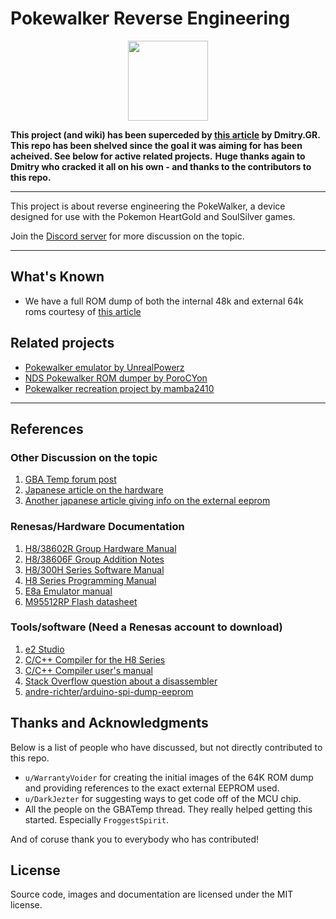 # Pokewalker Reverse Engineering

<div style="text-align:center">
<img src="./pics/logo.png" width="128" >
</div>

**This project (and wiki) has been superceded by [this article](http://dmitry.gr/?r=05.Projects&proj=28.%20pokewalker) by Dmitry.GR.**
**This repo has been shelved since the goal it was aiming for has been acheived. See below for active related projects.**
**Huge thanks again to Dmitry who cracked it all on his own - and thanks to the contributors to this repo.**

----

This project is about reverse engineering the PokeWalker, a device designed for use with the Pokemon HeartGold and SoulSilver games.

Join the [Discord server](https://discord.gg/ymbTMsS) for more discussion on the topic.


----

## What's Known

- We have a full ROM dump of both the internal 48k and external 64k roms courtesy of [this article](http://dmitry.gr/?r=05.Projects&proj=28.%20pokewalker)


## Related projects

- [Pokewalker emulator by UnrealPowerz](https://github.com/UnrealPowerz/powar)
- [NDS Pokewalker ROM dumper by PoroCYon](https://git.titandemo.org/PoroCYon/pokewalker-rom-dumper)
- [Pokewalker recreation project by mamba2410](https://github.com/mamba2410/pw-lcd)

----

## References 

### Other Discussion on the topic
1. [GBA Temp forum post](https://gbatemp.net/threads/pokewalker-hacking.419462/)
2. [Japanese article on the hardware](http://nds.jpn.org/pokegs/pokew.html)
3. [Another japanese article giving info on the external eeprom](https://wandoli.blogspot.com/2013/01/blog-post.html)

### Renesas/Hardware Documentation
1. [H8/38602R Group Hardware Manual](https://www.alldatasheet.com/datasheet-pdf/pdf/249752/RENESAS/H838600R.html?)
2. [H8/38606F Group Addition Notes](https://www.renesas.com/br/ja/doc/products/mpumcu/tu/001/tnh8a414ae.pdf)
4. [H8/300H Series Software Manual](https://www.renesas.com/us/en/doc/products/mpumcu/001/rej09b0213_h8300h.pdf)
5. [H8 Series Programming Manual](https://www.renesas.com/cn/en/doc/products/mpumcu/001/e602025_h8300.pdf)
6. [E8a Emulator manual](https://www.renesas.com/br/ja/doc/products/tool/doc/001/r20ut0637ej0300_h8300h_slp.pdf)
7. [M95512RP Flash datasheet](https://pdf1.alldatasheet.com/datasheet-pdf/view/245987/STMICROELECTRONICS/M95512RMN3P.html)


### Tools/software (Need a Renesas account to download)
1. [e2 Studio](https://www.renesas.com/eu/en/software/D4001318.html)
2. [C/C++ Compiler for the H8 Series](https://www.renesas.com/us/en/products/software-tools/tools/compiler-assembler/compiler-package-for-h8sx-h8s-h8-family.html#downloads)
3. [C/C++ Compiler user's manual](https://www.renesas.com/us/en/doc/products/tool/002/rej10j2039_r0c40008xsw07rum.pdf)
4. [Stack Overflow question about a disassembler](https://reverseengineering.stackexchange.com/questions/1684/are-there-any-free-or-low-cost-disassemblers-for-the-renesas-h8-family-of-proces)
5. [andre-richter/arduino-spi-dump-eeprom](https://github.com/andre-richter/arduino-spi-dump-eeprom)

## Thanks and Acknowledgments
Below is a list of people who have discussed, but not directly contributed to this repo.
- `u/WarrantyVoider` for creating the initial images of the 64K ROM dump and providing references to the exact external EEPROM used.
- `u/DarkJezter` for suggesting ways to get code off of the MCU chip.
- All the people on the GBATemp thread. They really helped getting this started. Especially `FroggestSpirit`.

And of coruse thank you to everybody who has contributed!

## License

Source code, images and documentation are licensed under the MIT license.
